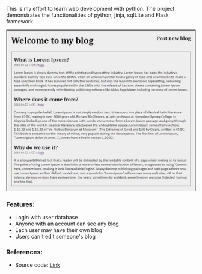 This is my effort to learn web development with python. The project demonstrates the functionalities of python, jinja, sqlLite and Flask framework.

<div>
    <img src="RRC_03.jpg" class="blog-image" />
</div>

### Features:
* Login with user database
* Anyone with an account can see any blog
* Each user may have their own blog
* Users can't edit someone's blog


### References:
 * Source code: [Link](https://github.com/jimmy-vo/BlogsDemo) 



